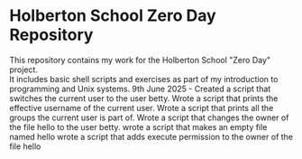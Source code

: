 # Holberton School Zero Day Repository

This repository contains my work for the Holberton School "Zero Day" project.  
It includes basic shell scripts and exercises as part of my introduction to programming and Unix systems.
9th June 2025 - Created a script that switches the current user to the user betty.
Wrote a script that prints the effective username of the current user.
Wrote a script that prints all the groups the current user is part of.
Wrote a script that changes the owner of the file hello to the user betty.
wrote a script that makes an empty file named hello
wrote a script that adds execute permission to the owner of the file hello
